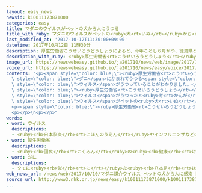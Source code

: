 ```yaml
---
layout: easy_news
newsid: k10011173871000
categories: easy
title: マダニのウイルスがペットの犬から人にうつる
title_with_ruby: マダニのウイルスがペットの<ruby>犬<rt>いぬ</rt></ruby>から<ruby>人<rt>ひと</rt></ruby>にうつる
last_modified_at: '2017-10-12T11:30:00+09:00'
datetime: 2017年10月12日 11時30分
description: 厚生労働省こうせいろうどうしょうによると、今年ことし６月がつ、徳島県とくしまけんの男性だんせいのペットの犬いぬの具合ぐあいが悪わるくなりました。
description_with_ruby: <ruby>厚生労働省<rt>こうせいろうどうしょう</rt></ruby>によると、<ruby>今年<rt>ことし</rt></ruby>６<ruby>月<rt>がつ</rt></ruby>、<ruby>徳島県<rt>とくしまけん</rt></ruby>の<ruby>男性<rt>だんせい</rt></ruby>のペットの<ruby>犬<rt>いぬ</rt></ruby>の<ruby>具合<rt>ぐあい</rt></ruby>が<ruby>悪<rt>わる</rt></ruby>くなりました。
image_url: https://newswebeasy.github.io/ja201710/news/web/image/2017/10/12/k10011173871000.jpg
voice_url: https://newswebeasy.github.io/ja201710/news/easy/voice/2017/10/12/k10011173871000.mp3
contents: "<p><span style=\"color: blue;\"><ruby>厚生労働省<rt>こうせいろうどうしょう</rt></ruby></span>によると、<ruby>今年<rt>ことし</rt></ruby>６<ruby>月<rt>がつ</rt></ruby>、<ruby>徳島県<rt>とくしまけん</rt></ruby>の<ruby>男性<rt>だんせい</rt></ruby>のペットの<ruby>犬<rt>いぬ</rt></ruby>の<ruby>具合<rt>ぐあい</rt></ruby>が<ruby>悪<rt>わる</rt></ruby>くなりました。<ruby>病院<rt>びょういん</rt></ruby>で<ruby>犬<rt>いぬ</rt></ruby>を<ruby>調<rt>しら</rt></ruby>べると、マダニという<span\
  \ style=\"color: blue;\">ダニ</span>にかまれてうつる<span style=\"color: blue;\">ウイルス</span>が<ruby>見<rt>み</rt></ruby>つかりました。そのあと<ruby>男性<rt>だんせい</rt></ruby>も<ruby>体<rt>からだ</rt></ruby>の<ruby>具合<rt>ぐあい</rt></ruby>が<ruby>悪<rt>わる</rt></ruby>くなって、<ruby>同<rt>おな</rt></ruby>じ<span\
  \ style=\"color: blue;\">ウイルス</span>がうつっていることがわかりました。</p>\n<p><ruby>男性<rt>だんせい</rt></ruby>はマダニにかまれていませんでした。このため、<span\
  \ style=\"color: blue;\"><ruby>厚生労働省<rt>こうせいろうどうしょう</rt></ruby></span>は、ペットの<ruby>犬<rt>いぬ</rt></ruby>から<ruby>男性<rt>だんせい</rt></ruby>に<span\
  \ style=\"color: blue;\">ウイルス</span>がうつったと<ruby>考<rt>かんが</rt></ruby>えています。この<span\
  \ style=\"color: blue;\">ウイルス</span>がペットの<ruby>犬<rt>いぬ</rt></ruby>から<ruby>人<rt>ひと</rt></ruby>にうつったことがわかったのは<ruby>日本<rt>にっぽん</rt></ruby>では<ruby>初<rt>はじ</rt></ruby>めてです。</p>\n\
  <p><span style=\"color: blue;\"><ruby>厚生労働省<rt>こうせいろうどうしょう</rt></ruby></span>は、ペットの<ruby>具合<rt>ぐあい</rt></ruby>が<ruby>悪<rt>わる</rt></ruby>いときは、あまり<ruby>触<rt>さわ</rt></ruby>らないようにして、すぐに<ruby>動物<rt>どうぶつ</rt></ruby>の<ruby>病院<rt>びょういん</rt></ruby>へ<ruby>行<rt>い</rt></ruby>くように<ruby>言<rt>い</rt></ruby>っています。</p>\n\
  <p></p>\n<p></p>"
words:
- word: ウイルス
  descriptions:
  - <ruby><rb>日本脳炎</rb><rt>にほんのうえん</rt></ruby>やインフルエンザなどの<ruby><rb>病気</rb><rt>びょうき</rt></ruby>を<ruby><rb>起</rb><rt>お</rt></ruby>こす、ふつうの<ruby><rb>顕微鏡</rb><rt>けんびきょう</rt></ruby>では<ruby><rb>見</rb><rt>み</rt></ruby>えないような、<ruby><rb>非常</rb><rt>ひじょう</rt></ruby>に<ruby><rb>小</rb><rt>ちい</rt></ruby>さな<ruby><rb>生物</rb><rt>せいぶつ</rt></ruby>。ビールス。
- word: 厚生労働省
  descriptions:
  - <ruby><rb>国民</rb><rt>こくみん</rt></ruby>の<ruby><rb>健康</rb><rt>けんこう</rt></ruby>や<ruby><rb>生活</rb><rt>せいかつ</rt></ruby>を<ruby><rb>守</rb><rt>まも</rt></ruby>る<ruby><rb>仕事</rb><rt>しごと</rt></ruby>や、<ruby><rb>労働者</rb><rt>ろうどうしゃ</rt></ruby>が<ruby><rb>仕事</rb><rt>しごと</rt></ruby>を<ruby><rb>見</rb><rt>み</rt></ruby>つけるのを<ruby><rb>助</rb><rt>たす</rt></ruby>けたり、<ruby><rb>労働者</rb><rt>ろうどうしゃ</rt></ruby>を<ruby><rb>保護</rb><rt>ほご</rt></ruby>したりする<ruby><rb>国</rb><rt>くに</rt></ruby>の<ruby><rb>役所</rb><rt>やくしょ</rt></ruby>。<ruby><rb>厚労省</rb><rt>こうろうしょう</rt></ruby>。
- word: だに
  descriptions:
  - クモに<ruby><rb>似</rb><rt>に</rt></ruby>た<ruby><rb>八本足</rb><rt>はちほんあし</rt></ruby>の<ruby><rb>小</rb><rt>ちい</rt></ruby>さな<ruby><rb>虫</rb><rt>むし</rt></ruby>。<ruby><rb>人</rb><rt>ひと</rt></ruby>やけものの<ruby><rb>体</rb><rt>からだ</rt></ruby>について、<ruby><rb>血</rb><rt>ち</rt></ruby>を<ruby><rb>吸</rb><rt>す</rt></ruby>う。
web_news_url: /news/web/2017/10/10/マダニ媒介ウイルス-ペットの犬から人に感染-国内で初/
source_url: http://www3.nhk.or.jp/news/easy/k10011173871000/k10011173871000.html
...
```

